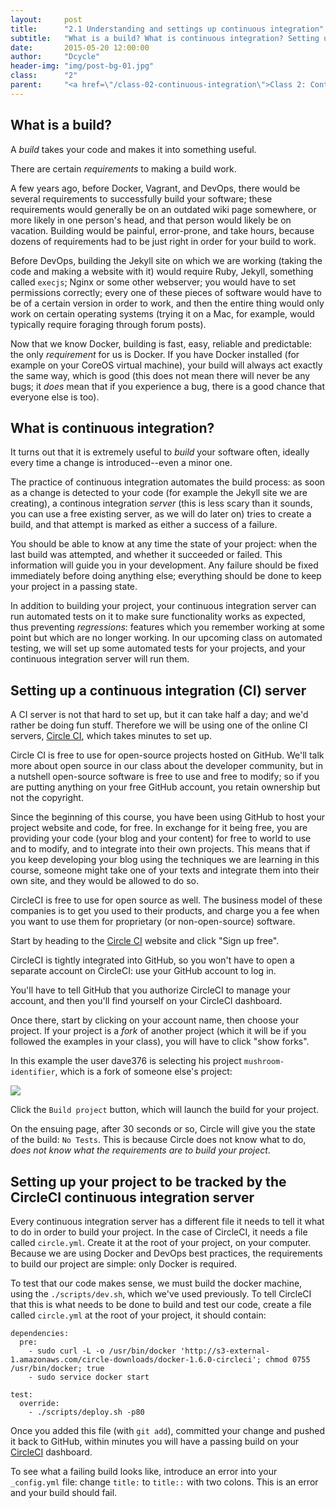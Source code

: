```yaml
---
layout:     post
title:      "2.1 Understanding and settings up continuous integration"
subtitle:   "What is a build? What is continuous integration? Setting up a continuous integration server."
date:       2015-05-20 12:00:00
author:     "Dcycle"
header-img: "img/post-bg-01.jpg"
class:      "2"
parent:     "<a href=\"/class-02-continuous-integration\">Class 2: Continuous integration</a>"
---
```


What is a build?
-----

A _build_ takes your code and makes it into something useful.

There are certain _requirements_ to making a build work.

A few years ago, before Docker, Vagrant, and DevOps, there would be several requirements to successfully build your software; these requirements would generally be on an outdated wiki page somewhere, or more likely in one person's head, and that person would likely be on vacation. Building would be painful, error-prone, and take hours, because dozens of requirements had to be just right in order for your build to work.

Before DevOps, building the Jekyll site on which we are working (taking the code and making a website with it) would require Ruby, Jekyll, something called `execjs`; Nginx or some other webserver; you would have to set permissions correctly; every one of these pieces of software would have to be of a certain version in order to work, and then the entire thing would only work on certain operating systems (trying it on a Mac, for example, would typically require foraging through forum posts).

Now that we know Docker, building is fast, easy, reliable and predictable: the only _requirement_ for us is Docker. If you have Docker installed (for example on your CoreOS virtual machine), your build will always act exactly the same way, which is good (this does not mean there will never be any bugs; it _does_ mean that if you experience a bug, there is a good chance that everyone else is too).

What is continuous integration?
-----

It turns out that it is extremely useful to _build_ your software often, ideally every time a change is introduced--even a minor one.

The practice of continuous integration automates the build process: as soon as a change is detected to your code (for example the Jekyll site we are creating), a continous integration _server_ (this is less scary than it sounds, you can use a free existing server, as we will do later on) tries to create a build, and that attempt is marked as either a success of a failure.

You should be able to know at any time the state of your project: when the last build was attempted, and whether it succeeded or failed. This information will guide you in your development. Any failure should be fixed immediately before doing anything else; everything should be done to keep your project in a passing state.

In addition to building your project, your continuous integration server can run automated tests on it to make sure functionality works as expected, thus preventing _regressions_: features which you remember working at some point but which are no longer working. In our upcoming class on automated testing, we will set up some automated tests for your projects, and your continuous integration server will run them.

Setting up a continuous integration (CI) server
-----

A CI server is not that hard to set up, but it can take half a day; and we'd rather be doing fun stuff. Therefore we will be using one of the online CI servers, [Circle CI](http://circleci.com), which takes minutes to set up.

Circle CI is free to use for open-source projects hosted on GitHub. We'll talk more about open source in our class about the developer community, but in a nutshell open-source software is free to use and free to modify; so if you are putting anything on your free GitHub account, you retain ownership but not the copyright.

Since the beginning of this course, you have been using GitHub to host your project website and code, for free. In exchange for it being free, you are providing your code (your blog and your content) for free to world to use and to modify, and to integrate into their own projects. This means that if you keep developing your blog using the techniques we are learning in this course, someone might take one of your texts and integrate them into their own site, and they would be allowed to do so.

CircleCI is free to use for open source as well. The business model of these companies is to get you used to their products, and charge you a fee when you want to use them for proprietary (or non-open-source) software.

Start by heading to the [Circle CI](http://circleci.com) website and click "Sign up free".

CircleCI is tightly integrated into GitHub, so you won't have to open a separate account on CircleCI: use your GitHub account to log in.

You'll have to tell GitHub that you authorize CircleCI to manage your account, and then you'll find yourself on your CircleCI dashboard.

Once there, start by clicking on your account name, then choose your project. If your project is a _fork_ of another project (which it will be if you followed the examples in your class), you will have to click "show forks".

In this example the user dave376 is selecting his project `mushroom-identifier`, which is a fork of someone else's project:

<img src="/img/2015-05-20-02-add-to-circleci.png" />

Click the `Build project` button, which will launch the build for your project.

On the ensuing page, after 30 seconds or so, Circle will give you the state of the build: `No Tests`. This is because Circle does not know what to do, _does not know what the requirements are to build your project_.

Setting up your project to be tracked by the CircleCI continuous integration server
-----

Every continuous integration server has a different file it needs to tell it what to do in order to build your project. In the case of CircleCI, it needs a file called `circle.yml`. Create it at the root of your project, on your computer. Because we are using Docker and DevOps best practices, the requirements to build our project are simple: only Docker is required.

To test that our code makes sense, we must build the docker machine, using the `./scripts/dev.sh`, which we've used previously. To tell CircleCI that this is what needs to be done to build and test our code, create a file called `circle.yml` at the root of your project, it should contain:

    dependencies:
      pre:
        - sudo curl -L -o /usr/bin/docker 'http://s3-external-1.amazonaws.com/circle-downloads/docker-1.6.0-circleci'; chmod 0755 /usr/bin/docker; true
        - sudo service docker start

    test:
      override:
        - ./scripts/deploy.sh -p80

Once you added this file (with `git add`), committed your change and pushed it back to GitHub, within minutes you will have a passing build on your [CircleCI](https://circleci.com) dashboard.

To see what a failing build looks like, introduce an error into your `_config.yml` file: change `title:` to `title::` with two colons. This is an error and your build should fail.

